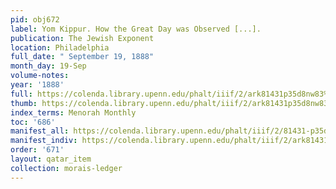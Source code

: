 ```yaml
---
pid: obj672
label: Yom Kippur. How the Great Day was Observed [...].
publication: The Jewish Exponent
location: Philadelphia
full_date: " September 19, 1888"
month_day: 19-Sep
volume-notes:
year: '1888'
full: https://colenda.library.upenn.edu/phalt/iiif/2/ark81431p35d8nw83%2FSHA256E-s7235160--e5a15830d22da466382516c7e2176dd2b0519b4ece4008ff42b8fa33c294004c.jpeg/full/3500,/0/default.jpg
thumb: https://colenda.library.upenn.edu/phalt/iiif/2/ark81431p35d8nw83%2FSHA256E-s7235160--e5a15830d22da466382516c7e2176dd2b0519b4ece4008ff42b8fa33c294004c.jpeg/full/!200,200/0/default.jpg
index_terms: Menorah Monthly
toc: '686'
manifest_all: https://colenda.library.upenn.edu/phalt/iiif/2/81431-p35d8nw83/manifest
manifest_indiv: https://colenda.library.upenn.edu/phalt/iiif/2/ark81431p35d8nw83%2FSHA256E-s7235160--e5a15830d22da466382516c7e2176dd2b0519b4ece4008ff42b8fa33c294004c.jpeg
order: '671'
layout: qatar_item
collection: morais-ledger
---
```

